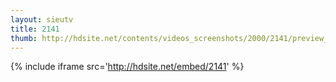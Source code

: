 ```yaml
---
layout: sieutv
title: 2141
thumb: http://hdsite.net/contents/videos_screenshots/2000/2141/preview_360p.mp4.jpg
---
```

{% include iframe src='http://hdsite.net/embed/2141' %}
 

